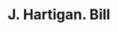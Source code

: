 ---
doi: 10.7916/D81K0NV8
date_other: '1900'
date_other_textual: 1900-1909
form: printed ephemera
genre:
- Invoices
name:
- J. Hartigan
object_in_context_url: https://biggert.cul.columbia.edu/items/view/ave_biggert_00299
subject_hierarchical_geographic:
- Vincennes, Indiana, United States
subject_name:
- J. Hartigan
title: J. Hartigan. Bill
sort_title: J. Hartigan. Bill
call_number: ave_biggert_00299
coordinates:
- 38.67833333333333,-87.51611111111112
pid: ave_biggert_00299
identifiers: ave_biggert_00299
thumbnail: https://derivativo-2.library.columbia.edu/iiif/2/ldpd:344207/full/!256,256/0/native.jpg
permalink: "/items/ave_biggert_00299/"
layout: iiif-image-page
---